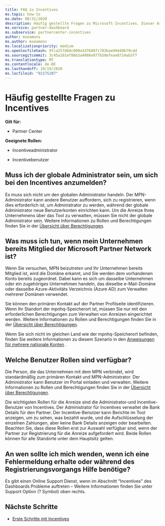 ```yaml
---
title: FAQ zu Incentives
ms.topic: how-to
ms.date: 08/31/2020
description: Häufig gestellte Fragen zu Microsoft-Incentives. Dieser Artikel enthält Fragen zu Benutzer Rollen, zur Registrierung oder zu den Vorgehensweisen für Fehlermeldungen.
ms.service: partner-dashboard
ms.subservice: partnercenter-incentives
author: mseamons
ms.author: mseamons
ms.localizationpriority: medium
ms.openlocfilehash: 9fca257d84c090a3d76807c703bae99449b79cdd
ms.sourcegitcommit: 3c45a181ef86b3a4866e97fb50efeae8714ab3f7
ms.translationtype: MT
ms.contentlocale: de-DE
ms.lasthandoff: 10/19/2020
ms.locfileid: "92175207"
---
```

# <a name="frequently-asked-questions-on-incentives"></a>Häufig gestellte Fragen zu Incentives

**Gilt für:**

- Partner Center

**Geeignete Rollen:**

- Incentiveadministrator

- Incentivebenutzer

## <a name="do-i-need-to-be-the-global-admin-to-enroll-in-incentives"></a>Muss ich der globale Administrator sein, um sich bei den Incentives anzumelden?

Es muss sich nicht um den globalen Administrator handeln. Der MPN-Administrator kann andere Benutzer auffordern, sich zu registrieren, wenn dies erforderlich ist, um Administrator zu werden, während der globale Administrator neue Benutzerkonten einrichten kann. Um die Anreize Ihres Unternehmens über das Tool zu verwalten, müssen Sie nicht der globale Administrator sein. Weitere Informationen zu Rollen und Berechtigungen finden Sie in der [Übersicht über Berechtigungen](permissions-overview.md).

## <a name="what-do-i-need-to-do-if-i-find-my-company-is-already-a-member-of-the-microsoft-partner-network"></a>Was muss ich tun, wenn mein Unternehmen bereits Mitglied der Microsoft Partner Network ist?

Wenn Sie versuchen, MPN beizutreten und Ihr Unternehmen bereits Mitglied ist, wird die Domäne erkannt, und Sie werden dem vorhandenen Konto bereits zugeordnet. Dabei kann es sich um dasselbe Unternehmen oder ein zugehöriges Unternehmen handeln, das dieselbe e-Mail-Domäne oder dasselbe Azure-Aktivitäts Verzeichnis (Azure AD) zum Verwalten mehrerer Domänen verwendet.

Sie können den primären Kontakt auf der Partner Profilseite identifizieren. Wenn Ihr Standort der mpnhq-Speicherort ist, müssen Sie nur mit den erforderlichen Berechtigungen zum Verwalten von Anreizen eingerichtet werden. Weitere Informationen zu Rollen und Berechtigungen finden Sie in der [Übersicht über Berechtigungen](permissions-overview.md).

Wenn Sie sich nicht im gleichen Land wie der mpnhq-Speicherort befinden, finden Sie weitere Informationen zu diesem Szenario in den [Anweisungen für mehrere nationale Konten](https://support.microsoft.com/help/4515619/special-considerations-for-multi-national-partners-joining-the-microso) .

## <a name="what-user-roles-are-available"></a>Welche Benutzer Rollen sind verfügbar?

Die Person, die das Unternehmen mit dem MPN verbindet, wird standardmäßig zum primären Kontakt und MPN-Administrator. Der Administrator kann Benutzer im Portal einladen und verwalten. Weitere Informationen zu Rollen und Berechtigungen finden Sie in der [Übersicht über Berechtigungen](permissions-overview.md).

Die wichtigsten Rollen für die Anreize sind die Administrator-und Incentive-Benutzer von Incentives. Der Administrator für Incentives verwaltet die Bank Details für den Partner. Der Incentive-Benutzer kann Berichte im Tool anzeigen, um zu sehen, was bezahlt wurde, und die Aufschlüsselung der einzelnen Zahlungen, aber keine Bank Details anzeigen oder bearbeiten. Beachten Sie, dass diese Rollen erst zur Auswahl verfügbar sind, wenn der Partner zur Registrierung für die Anreize aufgefordert wird. Beide Rollen können für alle Standorte unter dem Hauptsitz gelten.

## <a name="who-should-i-contact-if-i-get-an-error-message-or-need-help-during-the-enrollment-process"></a>An wen sollte ich mich wenden, wenn ich eine Fehlermeldung erhalte oder während des Registrierungsvorgangs Hilfe benötige?

Es gibt einen Online Support Dienst, wenn im Abschnitt "Incentives" des Dashboards Probleme auftreten – Weitere Informationen finden Sie unter Support Option (? Symbol) oben rechts.

## <a name="next-steps"></a>Nächste Schritte

- [Erste Schritte mit Incentives](incentives-get-started-intro.md)
